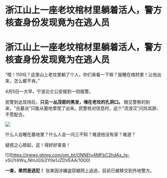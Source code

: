 # 浙江山上一座老坟棺材里躺着活人，警方核查身份发现竟为在逃人员

# 浙江山上一座老坟棺材里躺着活人，警方核查身份发现竟为在逃人员

“喂！110吗？这里山上老坟里躺了个人，你们来看一下嘛？就睡在棺材里！让他出来，怎么都不肯。”

4月5日一大早，宁波北仑公安接到一则报警。

民警到达现场后，**只见一丛茂密的黑发，堵在老坟的孔洞口。**
眼见警察的到来，“古墓派”只能从墓地里爬了出来。民警核对信息时，这个“流浪汉”闪烁其辞、不愿配合。

![](https://inews.gtimg.com/om_bt/O94mAAHirT88TmLKvFqr_-8-1GDiYnTOY7o7BdFN0J-mcAA/1000)

什么人会睡在墓地里？什么人会一问三不知？难道他没有家？难道？

疑惑之心顿起，这！得好好查查！

![](https://inews.gtimg.com/om_bt/ONNEty4MFbC2hdAx_Ig-
vSUY4Wu_NhIJGSi2Y0e1JZDVEAA/1000)

**一查，果然是逃犯！** 张某因涉嫌盗窃被网上追逃，目前已被移交到外地警方。

